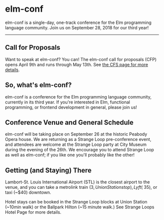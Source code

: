 # elm-conf

elm-conf is a single-day, one-track conference for the Elm programming language community. Join us on September 28, 2018 for our third year!

---

## Call for Proposals

Want to speak at elm-conf?
You can!
The elm-conf call for proposals (CFP) opens April 9th and runs through May 13th.
See [the CFS page for more details](speak-at-elm-conf.md).

## So, what's elm-conf?

elm-conf is a conference for the Elm programming language community, currently in its third year.
If you're interested in Elm, functional programming, or frontend development in general, please join us!

## Conference Venue and General Schedule

elm-conf will be taking place on September 26 at the historic Peabody Opera house.
We are returning as a Strange Loop pre-conference event, and attendees are welcome at the Strange Loop party at City Museum during the evening of the 26th.
We encourage you to attend Strange Loop as well as elm-conf; if you like one you'll probably like the other!

## Getting (and Staying) There

Lambort-St. Louis International Airport (STL) is the closest airport to the venue, and you can take a metrolink train ($3, Union Station stop), Lyft (~$35), or taxi (~$40) downtown.

Hotel stays can be booked in the Strange Loop blocks at Union Station (~10min walk) or the Ballpark Hilton (~15 minute walk.) See Strange Loops Hotel Page for more details.
